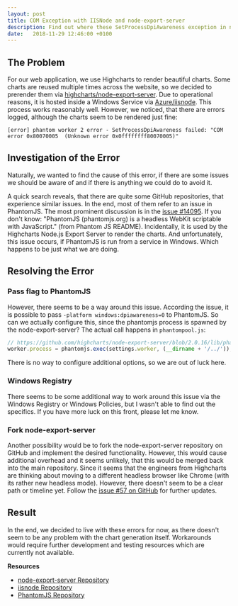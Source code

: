 ```yaml
---
layout: post
title: COM Exception with IISNode and node-export-server
description: Find out where these SetProcessDpiAwareness exception in node-export-server are coming from
date:   2018-11-29 12:46:00 +0100
---
```


## The Problem

For our web application, we use Highcharts to render beautiful charts. Some charts are reused multiple times across the website, so we decided to prerender them via [highcharts/node-export-server](https://github.com/highcharts/node-export-server). Due to operational reasons, it is hosted inside a Windows Service via [Azure/iisnode](https://github.com/Azure/iisnode). This process works reasonably well. However, we noticed, that there are errors logged, although the charts seem to be rendered just fine:

```
[error] phantom worker 2 error - SetProcessDpiAwareness failed: "COM error 0x80070005  (Unknown error 0x0ffffffff80070005)"
```

## Investigation of the Error

Naturally, we wanted to find the cause of this error, if there are some issues we should be aware of and if there is anything we could do to avoid it.

A quick search reveals, that there are quite some GitHub repositories, that experience similar issues. In the end, most of them refer to an issue in PhantomJS. The most prominent discussion is in the [issue #14095](https://github.com/ariya/phantomjs/issues/14095). If you don't know: "PhantomJS (phantomjs.org) is a headless WebKit scriptable with JavaScript." (from Phantom JS README). Incidentally, it is used by the Highcharts Node.js Export Server to render the charts. And unfortunately, this issue occurs, if PhantomJS is run from a service in Windows. Which happens to be just what we are doing.

## Resolving the Error

### Pass flag to PhantomJS

However, there seems to be a way around this issue. According the issue, it is possible to pass `-platform windows:dpiawareness=0` to PhantomJS. So can we actually configure this, since the phantomjs process is spawned by the node-export-server? The actual call happens in `phantompool.js`:

```js
// https://github.com/highcharts/node-export-server/blob/2.0.16/lib/phantompool.js
worker.process = phantomjs.exec(settings.worker, (__dirname + '/../'));
```

There is no way to configure additional options, so we are out of luck here.

### Windows Registry

There seems to be some additional way to work around this issue via the Windows Registry or Windows Policies, but I wasn't able to find out the specifics. If you have more luck on this front, please let me know.

### Fork node-export-server

Another possibility would be to fork the node-export-server repository on GitHub and implement the desired functionality. However, this would cause additional overhead and it seems unlikely, that this would be merged back into the main repository. Since it seems that the engineers from Highcharts are thinking about moving to a different headless browser like Chrome (with its rather new headless mode). However, there doesn't seem to be a clear path or timeline yet. Follow the [issue #57 on GitHub](https://github.com/highcharts/node-export-server/issues/57) for further updates.

## Result

In the end, we decided to live with these errors for now, as there doesn't seem to be any problem with the chart generation itself. Workarounds would require further development and testing resources which are currently not available.

**Resources**
* [node-export-server Repository](https://github.com/highcharts/node-export-server)
* [iisnode Repository](https://github.com/Azure/iisnode)
* [PhantomJS Repository](https://github.com/ariya/phantomjs)
